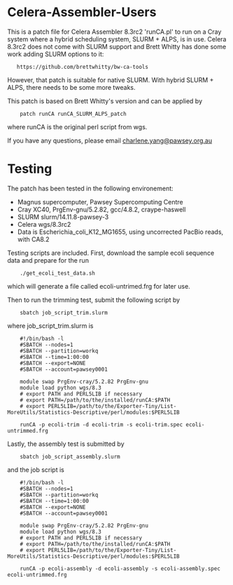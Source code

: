 # Celera-Assembler-Users

This is a patch file for Celera Assembler 8.3rc2 'runCA.pl' to run on a Cray system where a hybrid scheduling system, SLURM + ALPS, is in use.
Celera 8.3rc2 does not come with SLURM support and Brett Whitty has done some work adding SLURM options to it:

       https://github.com/brettwhitty/bw-ca-tools

However, that patch is suitable for native SLURM.
With hybrid SLURM + ALPS, there needs to be some more tweaks.
 
This patch is based on Brett Whitty's version and can be applied by

        patch runCA runCA_SLURM_ALPS_patch
where runCA is the original perl script from wgs.

If you have any questions, please email
	charlene.yang@pawsey.org.au

# Testing

The patch has been tested in the following environement:
- Magnus supercomputer, Pawsey Supercomputing Centre
- Cray XC40, PrgEnv-gnu/5.2.82, gcc/4.8.2, craype-haswell
- SLURM slurm/14.11.8-pawsey-3
- Celera wgs/8.3rc2
- Data is Escherichia_coli_K12_MG1655, using uncorrected PacBio reads, with CA8.2

Testing scripts are included. First, download the sample ecoli sequence data and prepare for the run
	
        ./get_ecoli_test_data.sh
which will generate a file called ecoli-untrimed.frg for later use.

Then to run the trimming test, submit the following script by
        
        sbatch job_script_trim.slurm
where job_script_trim.slurm is
        
        #!/bin/bash -l
      	#SBATCH --nodes=1 
      	#SBATCH --partition=workq
      	#SBATCH --time=1:00:00
      	#SBATCH --export=NONE
      	#SBATCH --account=pawsey0001
      	
      	module swap PrgEnv-cray/5.2.82 PrgEnv-gnu
      	module load python wgs/8.3
      	# export PATH and PERL5LIB if necessary
      	# export PATH=/path/to/the/installed/runCA:$PATH 
      	# export PERL5LIB=/path/to/the/Exporter-Tiny/List-MoreUtils/Statistics-Descriptive/perl/modules:$PERL5LIB

      	runCA -p ecoli-trim -d ecoli-trim -s ecoli-trim.spec ecoli-untrimmed.frg

Lastly, the assembly test is submitted by 
	
        sbatch job_script_assembly.slurm
and the job script is

      	#!/bin/bash -l
      	#SBATCH --nodes=1 
      	#SBATCH --partition=workq
      	#SBATCH --time=1:00:00
      	#SBATCH --export=NONE
      	#SBATCH --account=pawsey0001
      	
      	module swap PrgEnv-cray/5.2.82 PrgEnv-gnu
      	module load python wgs/8.3
      	# export PATH and PERL5LIB if necessary
      	# export PATH=/path/to/the/installed/runCA:$PATH 
      	# export PERL5LIB=/path/to/the/Exporter-Tiny/List-MoreUtils/Statistics-Descriptive/perl/modules:$PERL5LIB

      	runCA -p ecoli-assembly -d ecoli-assembly -s ecoli-assembly.spec ecoli-untrimmed.frg

